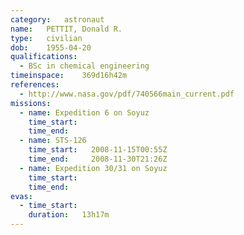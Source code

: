 ```yaml
---
category:	astronaut
name:	PETTIT, Donald R.
type:	civilian
dob:	1955-04-20
qualifications:
  - BSc in chemical engineering
timeinspace:	369d16h42m
references:
  - http://www.nasa.gov/pdf/740566main_current.pdf
missions:
  - name: Expedition 6 on Soyuz
    time_start:   
    time_end:     
  - name: STS-126
    time_start:   2008-11-15T00:55Z
    time_end:     2008-11-30T21:26Z
  - name: Expedition 30/31 on Soyuz
    time_start:   
    time_end:     
evas:
  - time_start: 
    duration:   13h17m
---
```


